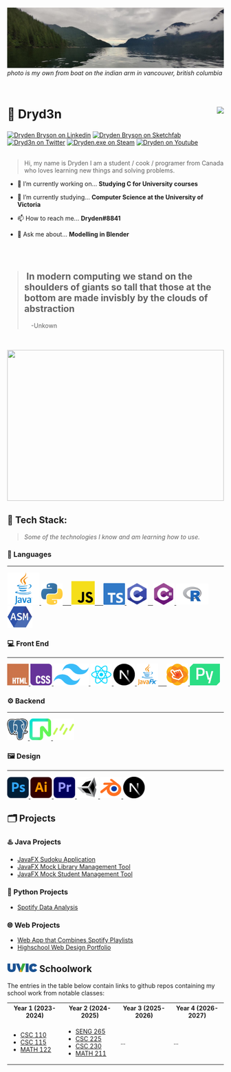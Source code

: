   <!---  HEADER IMAGE START --->

<img src="https://github.com/Dryd33n/Dryd33n/blob/main/banner.jpg?raw=true"></img>
*photo is my own from boat on the indian arm in vancouver, british columbia*

  <!---  HEADER IMAGE END --->
  
  
</br>


  <!--- TITLE AND SPOTIFY START --->

<div>
  <h1 align="left">🍁 Dryd3n  <a href="https://open.spotify.com/user/drydenbryson"> <img align="right" src="https://spotify-recently-played-readme.vercel.app/api?user=drydenbryson&count=1"></img></a>
  </h1> 
</div>

<!--- TITLE AND SPOTIFY END --->
 
 
###


<!--- SOCIAL MEDIA BUTTONS START --->

<div align="left">
  <a href="https://www.linkedin.com/in/dryden-b-33032316a/" target="_blank"> <img src="https://raw.githubusercontent.com/maurodesouza/profile-readme-generator/master/src/assets/icons/social/linkedin/default.svg" width="26" height="20" alt="Dryden Bryson on Linkedin"  /></a>
   <a href="https://sketchfab.com/dryd3n" target="_blank" > <img src="https://static.sketchfab.com/img/press/logos/sketchfab-logo.png" width="20" height="20" alt="Dryden Bryson on Sketchfab"  /></a>
  <a href="https://twitter.com/Dryd3nB" target="_blank"> <img src="https://raw.githubusercontent.com/maurodesouza/profile-readme-generator/master/src/assets/icons/social/twitter/default.svg" width="26" height="20" alt="Dryd3n on Twitter"  /></a>
  <a href="https://steamcommunity.com/id/dryd3nb/" target="_blank"> <img src="https://upload.wikimedia.org/wikipedia/commons/thumb/8/83/Steam_icon_logo.svg/512px-Steam_icon_logo.svg.png?20220611141426" width="20" height="20" alt="Dryden.exe on Steam"  /></a>
  <a href="https://www.youtube.com/channel/UCs9hopZ06td1SaypLeuZ1LA" target="_blank"> <img src="https://raw.githubusercontent.com/maurodesouza/profile-readme-generator/master/src/assets/icons/social/youtube/default.svg" width="26" height="20" alt="Dryden on Youtube"  /></a>

</div>

<!--- SOCIAL MEDIA BUTTONS START --->


</br>

<!--- BIO SECTION START --->
> Hi, my name is Dryden I am a student / cook / programer from Canada who loves learning new things and solving problems.

- 🔭 I’m currently working on... **Studying C for University courses**

- 🌱 I’m currently studying... **Computer Science at the University of Victoria**

- 📫 How to reach me... **Dryden#8841**

- 💬 Ask me about... **Modelling in Blender**
<!--- BIO SECTION END --->

</br>
</br>

<!--- QUOTE SECTION START --->

  > ## ‎ ‎ ‎ ‎ ‎ ‎ ‎ ‎ ‎ In modern computing we stand on the shoulders of giants so tall that those at the bottom are made invisbly by the clouds of abstraction
  > ‎ ‎ ‎ ‎ -Unkown

<!--- QUOTE SECTION END --->

</br>
</br>

<!--- TOP LANGS SECTION START --->

<img src="https://github-readme-stats-git-masterrstaa-rickstaa.vercel.app/api/top-langs/?username=Dryd33n&hide=css&theme=blue-green" width=100% height=350px>

<!--- TOP LANGS SECTION END --->

</br>

<!--- TECH STACK START --->

## 💽 Tech Stack:

> *Some of the technologies I know and am learning how to use.*

### 📜 Languages
---

<!--- JAVA --->
<a href="https://www.java.com/" target="_blank">
  <picture>
    <source media="(prefers-color-scheme: dark)" srcset="https://github.com/Dryd33n/Dryd33n/blob/main/logos/java-light-dark.png">
    <source media="(prefers-color-scheme: light)" srcset="https://github.com/Dryd33n/Dryd33n/blob/main/logos/java-light-dark.png">
    <img alt="Java logo" src="https://github.com/Dryd33n/Dryd33n/blob/main/logos/java-light-dark.png" height="75">
  </picture>
</a>

<!--- PYTHON --->
<a href="https://www.python.org/" target="_blank">
  <picture>
    <source media="(prefers-color-scheme: dark)" srcset="https://github.com/Dryd33n/Dryd33n/blob/main/logos/python-light-dark.png">
    <source media="(prefers-color-scheme: light)" srcset="https://github.com/Dryd33n/Dryd33n/blob/main/logos/python-light-dark.png">
    <img alt="Python logo" src="https://github.com/Dryd33n/Dryd33n/blob/main/logos/python-light-dark.png" height="50">    
  </picture>
</a>

<!--- JAVASCRIPT --->
<a href="https://developer.mozilla.org/en-US/docs/Web/JavaScript" target="_blank">
  <picture>
    <source media="(prefers-color-scheme: dark)" srcset="https://github.com/Dryd33n/Dryd33n/blob/main/logos/js-dark.png">
    <source media="(prefers-color-scheme: light)" srcset="https://github.com/Dryd33n/Dryd33n/blob/main/logos/js-light.png">
    <img alt="Javascript logo" src="https://github.com/Dryd33n/Dryd33n/blob/main/logos/js-light.png" height="55">    
  </picture>
</a>

<!--- TYPESCRIPT --->
<a href="https://www.typescriptlang.org/" target="_blank">
  <picture>
    <source media="(prefers-color-scheme: dark)" srcset="https://github.com/Dryd33n/Dryd33n/blob/main/logos/typescript.png">
    <source media="(prefers-color-scheme: light)" srcset="https://github.com/Dryd33n/Dryd33n/blob/main/logos/typescript.png">
    <img alt="TypeScript logo" src="https://github.com/Dryd33n/Dryd33n/blob/main/logos/typescript.png" height="50">
  </picture>
</a>

<!--- C --->
<a href="https://en.wikipedia.org/wiki/C_(programming_language)" target="_blank">
  <picture>
    <source media="(prefers-color-scheme: dark)" srcset="https://github.com/Dryd33n/Dryd33n/blob/main/logos/c-dark.png">
    <source media="(prefers-color-scheme: light)" srcset="https://github.com/Dryd33n/Dryd33n/blob/main/logos/c-light.png">
    <img alt="C logo" src="https://github.com/Dryd33n/Dryd33n/blob/main/logos/c-dark.png" height="50">  
  </picture>
</a>

<!--- C# --->
<a href="https://learn.microsoft.com/en-us/dotnet/csharp/" target="_blank">
  <picture>
    <source media="(prefers-color-scheme: dark)" srcset="https://github.com/Dryd33n/Dryd33n/blob/main/logos/cs-dark.png">
    <source media="(prefers-color-scheme: light)" srcset="https://github.com/Dryd33n/Dryd33n/blob/main/logos/cs-light.png">
    <img alt="C# logo" src="https://github.com/Dryd33n/Dryd33n/blob/main/logos/cs-dark.png" height="50">
  </picture>
</a>

<!--- R --->
<a href="https://www.r-project.org/" target="_blank">
  <picture>
    <source media="(prefers-color-scheme: dark)" srcset="https://github.com/Dryd33n/Dryd33n/blob/main/logos/r.png">
    <source media="(prefers-color-scheme: light)" srcset="https://github.com/Dryd33n/Dryd33n/blob/main/logos/r.png">
    <img alt="R logo" src="https://github.com/Dryd33n/Dryd33n/blob/main/logos/r.png" height="50">
  </picture>
</a>

<!--- ASSEMBLY --->
<a href="https://en.wikipedia.org/wiki/Assembly_language" target="_blank">
  <picture>
    <source media="(prefers-color-scheme: dark)" srcset="https://github.com/Dryd33n/Dryd33n/blob/main/logos/assembly.png">
    <source media="(prefers-color-scheme: light)" srcset="https://github.com/Dryd33n/Dryd33n/blob/main/logos/assembly.png">
    <img alt="Assembly Logo" src="https://github.com/Dryd33n/Dryd33n/blob/main/logos/assembly.png" height="50">
  </picture>
</a>

### 💻 Front End
---

<!--- HTML --->
<a href="https://developer.mozilla.org/en-US/docs/Web/HTML" target="_blank">
  <picture>
    <source media="(prefers-color-scheme: dark)" srcset="https://github.com/Dryd33n/Dryd33n/blob/main/logos/html.png">
    <source media="(prefers-color-scheme: light)" srcset="https://github.com/Dryd33n/Dryd33n/blob/main/logos/html.png">
    <img alt="HTML logo" src="https://github.com/Dryd33n/Dryd33n/blob/main/logos/html.png" height="50">
  </picture>
</a>

<!--- CSS --->
<a href="https://developer.mozilla.org/en-US/docs/Web/CSS" target="_blank">
  <picture>
    <source media="(prefers-color-scheme: dark)" srcset="https://github.com/Dryd33n/Dryd33n/blob/main/logos/css-dark.png">
    <source media="(prefers-color-scheme: light)" srcset="https://github.com/Dryd33n/Dryd33n/blob/main/logos/css-light.png">
    <img alt="CSS logo" src="https://github.com/Dryd33n/Dryd33n/blob/main/logos/css-dark.png" height="50">
  </picture>
</a>

<!--- TAILWIND CSS --->
<a href="https://tailwindcss.com/" target="_blank">
  <picture>
    <source media="(prefers-color-scheme: dark)" srcset="https://github.com/Dryd33n/Dryd33n/blob/main/logos/tailwind.png">
    <source media="(prefers-color-scheme: light)" srcset="https://github.com/Dryd33n/Dryd33n/blob/main/logos/tailwind.png">
    <img alt="Tailwind CSS logo" src="https://github.com/Dryd33n/Dryd33n/blob/main/logos/tailwind.png" height="50">
  </picture>
</a>

<!--- REACT --->
<a href="https://reactjs.org/" target="_blank">
  <picture>
    <source media="(prefers-color-scheme: dark)" srcset="https://github.com/Dryd33n/Dryd33n/blob/main/logos/react.png">
    <source media="(prefers-color-scheme: light)" srcset="https://github.com/Dryd33n/Dryd33n/blob/main/logos/react.png">
    <img alt="React logo" src="https://github.com/Dryd33n/Dryd33n/blob/main/logos/react.png" height="50">
  </picture>
</a>

<!--- NEXT --->
<a href="https://nextjs.org/" target="_blank">
  <picture>
    <source media="(prefers-color-scheme: dark)" srcset="https://github.com/Dryd33n/Dryd33n/blob/main/logos/next.png">
    <source media="(prefers-color-scheme: light)" srcset="https://github.com/Dryd33n/Dryd33n/blob/main/logos/next.png">
    <img alt="Next.js logo" src="https://github.com/Dryd33n/Dryd33n/blob/main/logos/next.png" height="50">
  </picture>
</a>

<!--- JAVAFX --->
<a href="https://openjfx.io/" target="_blank">
  <picture>
    <source media="(prefers-color-scheme: dark)" srcset="https://github.com/Dryd33n/Dryd33n/blob/main/logos/javafx-light-dark.png">
    <source media="(prefers-color-scheme: light)" srcset="https://github.com/Dryd33n/Dryd33n/blob/main/logos/javafx-light-dark.png">
    <img alt="JavaFX logo" src="https://github.com/Dryd33n/Dryd33n/blob/main/logos/javafx-light-dark.png" height="50">    
  </picture>
</a>

<!--- Scene Builder --->
<a href="https://gluonhq.com/products/scene-builder/" target="_blank">
  <picture>
    <source media="(prefers-color-scheme: dark)" srcset="https://github.com/Dryd33n/Dryd33n/blob/main/logos/scene-builder-light-dark.png">
    <source media="(prefers-color-scheme: light)" srcset="https://github.com/Dryd33n/Dryd33n/blob/main/logos/scene-builder-light-dark.png">
    <img alt="Scene Builder logo" src="https://github.com/Dryd33n/Dryd33n/blob/main/logos/scene-builder-light-dark.png" height="50">
  </picture>
</a>

<!--- PYQT --->
<a href="https://riverbankcomputing.com/software/pyqt/intro" target="_blank">
  <picture>
    <source media="(prefers-color-scheme: dark)" srcset="https://github.com/Dryd33n/Dryd33n/blob/main/logos/pyqt-light-dark.png">
    <source media="(prefers-color-scheme: light)" srcset="https://github.com/Dryd33n/Dryd33n/blob/main/logos/pyqt-light-dark.png">
    <img alt="PyQt logo" src="https://github.com/Dryd33n/Dryd33n/blob/main/logos/pyqt-light-dark.png" height="50">
  </picture>
</a>

### ⚙️ Backend
---

<!--- POSTGRESQL --->
<a href="https://www.postgresql.org/" target="_blank">
  <picture>
    <source media="(prefers-color-scheme: dark)" srcset="https://github.com/Dryd33n/Dryd33n/blob/main/logos/postgres.png">
    <source media="(prefers-color-scheme: light)" srcset="https://github.com/Dryd33n/Dryd33n/blob/main/logos/postgres.png">
    <img alt="Postgres SQL logo" src="https://github.com/Dryd33n/Dryd33n/blob/main/logos/postgres.png" height="50">
  </picture>
</a>

<!--- NEON DB --->
<a href="https://neon.tech/" target="_blank">
  <picture>
    <source media="(prefers-color-scheme: dark)" srcset="https://github.com/Dryd33n/Dryd33n/blob/main/logos/neon.png">
    <source media="(prefers-color-scheme: light)" srcset="https://github.com/Dryd33n/Dryd33n/blob/main/logos/neon.png">
    <img alt="Neon DB logo" src="https://github.com/Dryd33n/Dryd33n/blob/main/logos/neon.png" height="50">
  </picture>
</a>

<!--- DRIZZLE ORM --->
<a href="https://orm.drizzle.team/" target="_blank">
  <picture>
    <source media="(prefers-color-scheme: dark)" srcset="https://github.com/Dryd33n/Dryd33n/blob/main/logos/drizzle.png">
    <source media="(prefers-color-scheme: light)" srcset="https://github.com/Dryd33n/Dryd33n/blob/main/logos/drizzle.png">
    <img alt="Drizzle ORM logo" src="https://github.com/Dryd33n/Dryd33n/blob/main/logos/drizzle.png" height="50">
  </picture>
</a>

### 🖼 Design
---

<!--- Photoshop --->
<a href="https://www.adobe.com/products/photoshop.html" target="_blank">
  <picture>
    <source media="(prefers-color-scheme: dark)" srcset="https://github.com/Dryd33n/Dryd33n/blob/main/logos/photoshop-light-dark.png">
    <source media="(prefers-color-scheme: light)" srcset="https://github.com/Dryd33n/Dryd33n/blob/main/logos/photoshop-light-dark.png">
    <img alt="Photoshop logo" src="https://github.com/Dryd33n/Dryd33n/blob/main/logos/photoshop-light-dark.png" height="50">     
  </picture>
</a>

<!--- Illustrator --->
<a href="https://www.adobe.com/products/illustrator.html" target="_blank">
  <picture>
    <source media="(prefers-color-scheme: dark)" srcset="https://github.com/Dryd33n/Dryd33n/blob/main/logos/illustrator-light-dark.png">
    <source media="(prefers-color-scheme: light)" srcset="https://github.com/Dryd33n/Dryd33n/blob/main/logos/illustrator-light-dark.png">
    <img alt="Adobe Illustrator logo" src="https://github.com/Dryd33n/Dryd33n/blob/main/logos/illustrator-light-dark.png" height="50">     
  </picture>
</a>

<!--- Premiere --->
<a href="https://www.adobe.com/products/premiere.html" target="_blank">
  <picture>
    <source media="(prefers-color-scheme: dark)" srcset="https://github.com/Dryd33n/Dryd33n/blob/main/logos/premiere-light-dark.png">
    <source media="(prefers-color-scheme: light)" srcset="https://github.com/Dryd33n/Dryd33n/blob/main/logos/premiere-light-dark.png">
    <img alt="Premiere Pro logo" src="https://github.com/Dryd33n/Dryd33n/blob/main/logos/premiere-light-dark.png" height="50">     
  </picture>
</a>

<!--- Unity --->
<a href="https://unity.com/" target="_blank">
  <picture>
    <source media="(prefers-color-scheme: dark)" srcset="https://github.com/Dryd33n/Dryd33n/blob/main/logos/unity-dark.png">
    <source media="(prefers-color-scheme: light)" srcset="https://github.com/Dryd33n/Dryd33n/blob/main/logos/unity-light.png">
    <img alt="Unity logo" src="https://github.com/Dryd33n/Dryd33n/blob/main/logos/unity-dark.png" height="50">     
  </picture>
</a>

<!--- Blender --->
<a href="https://www.blender.org/" target="_blank">
  <picture>
    <source media="(prefers-color-scheme: dark)" srcset="https://github.com/Dryd33n/Dryd33n/blob/main/logos/blender-light-dark.png">
    <source media="(prefers-color-scheme: light)" srcset="https://github.com/Dryd33n/Dryd33n/blob/main/logos/blender-light-dark.png">
    <img alt="Blender logo" src="https://github.com/Dryd33n/Dryd33n/blob/main/logos/blender-light-dark.png" height="50">     
  </picture>
</a>

<!--- LATEX --->
<a href="https://www.latex-project.org/" target="_blank">
  <picture>
    <source media="(prefers-color-scheme: dark)" srcset="https://github.com/Dryd33n/Dryd33n/blob/main/logos/latex-dark.png">
    <source media="(prefers-color-scheme: light)" srcset="https://github.com/Dryd33n/Dryd33n/blob/main/logos/latex-light.png">
    <img alt="LaTex logo" src="https://github.com/Dryd33n/Dryd33n/blob/main/logos/next.png" height="50">
  </picture>
</a>

<!--- TECH STACK END --->

<!--- PROJECTS START --->

## 🗂 Projects 

### ♨️ Java Projects
* [JavaFX Sudoku Application](https://github.com/Dryd33n/sudoku)
* [JavaFX Mock Library Management Tool](https://github.com/Dryd33n/library-manager-ict-12)
* [JavaFX Mock Student Management Tool](https://github.com/Dryd33n/MyEddBeeSee-AdminPanel)

### 🐍 Python Projects
* [Spotify Data Analysis](https://github.com/Dryd33n/spotifyDataView)

### 🌐 Web Projects
* [Web App that Combines Spotify Playlists](https://github.com/Dryd33n/Spotimasher)
* [Highschool Web Design Portfolio](http://ict11.rf.gd/?i=1)


<!--- PROJECTS END --->

<!--- UVIC SCHOOLWORK START --->

## <img src="https://github.com/Dryd33n/Dryd33n/blob/main/logos/uvic.png" height="20"> Schoolwork 
The entries in the table below contain links to github repos containing my school work from notable classes:

<table style="width:100%;">
  <tr>
    <th>Year 1 (2023-2024)</th>
    <th>Year 2 (2024-2025)</th>
    <th>Year 3 (2025-2026)</th>
    <th>Year 4 (2026-2027)</th>
  </tr>
  <tr>
    <td>
      <ul>
        <li><a href="https://github.com/Dryd33n/uvic-csc-100">CSC 110</a></li>
        <li><a href="https://github.com/Dryd33n/uvic-csc-115">CSC 115</a></li>
        <li><a href="https://github.com/Dryd33n/uvic-math-122">MATH 122</a></li>
      </ul>
    </td>
    <td>
      <ul>
        <li><a href="https://github.com/Dryd33n/uvic-seng-265">SENG 265</a></li>
        <li><a href="https://github.com/Dryd33n/uvic-csc-225">CSC 225</a></li>
        <li><a href="https://github.com/Dryd33n/uvic-csc-230">CSC 230</a></li>
        <li><a href="https://github.com/Dryd33n/uvic-math-211">MATH 211</a></li>
      </ul>
    </td>
    <td>...</td>
    <td>...</td>
  </tr>
</table>




<!--- UVIC SCHOOLWORK END --->

